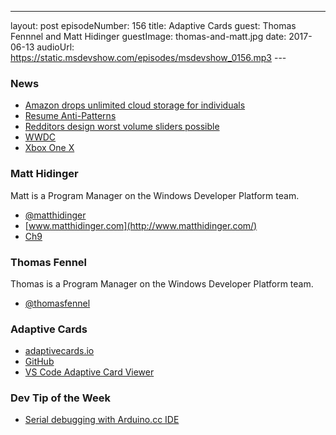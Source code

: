 ---
layout: post
episodeNumber: 156
title: Adaptive Cards
guest: Thomas Fennnel and Matt Hidinger
guestImage: thomas-and-matt.jpg
date: 2017-06-13
audioUrl: https://static.msdevshow.com/episodes/msdevshow_0156.mp3
--- 

### News

-   [Amazon drops unlimited cloud storage for individuals](https://www.thurrott.com/cloud/117836/amazon-drops-unlimited-cloud-storage-individuals)
-   [Resume Anti-Patterns](https://www.brentozar.com/archive/2017/06/4-dba-resume-anti-patterns/)
-   [Redditors design worst volume sliders possible](https://www.designernews.co/stories/84443-redditors-design-worst-volume-sliders-possible)
-   [WWDC](https://www.youtube.com/watch?v=wXLa5tprhLc) 
-   [Xbox One X](http://www.xbox.com/en-us/xbox-one-x)

### Matt Hidinger

Matt is a Program Manager on the Windows Developer Platform team.

 - [@matthidinger](https://twitter.com/matthidinger)
 - [www.matthidinger.com](http://www.matthidinger.com/)
 - [Ch9](https://channel9.msdn.com/Events/Speakers/matt-hidinger)

### Thomas Fennel

Thomas is a Program Manager on the Windows Developer Platform team.

 - [@thomasfennel](https://twitter.com/thomasfennel)

### Adaptive Cards

 - [adaptivecards.io](http://adaptivecards.io/)
 - [GitHub](https://github.com/microsoft/adaptivecards)
 - [VS Code Adaptive Card Viewer](https://marketplace.visualstudio.com/items?itemName=tomlm.vscode-adaptivecards)

### Dev Tip of the Week

 - [Serial debugging with Arduino.cc IDE](https://www.arduino.cc/en/Main/Software)